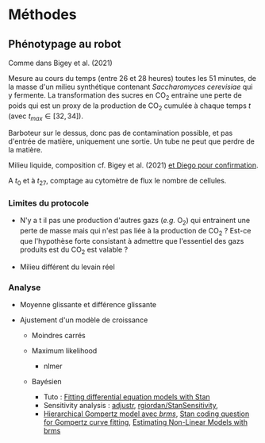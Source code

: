 # Méthodes

## Phénotypage au robot

Comme dans Bigey et al. (2021)

Mesure au cours du temps (entre 26 et 28 heures) toutes les 51 minutes, de la masse d'un milieu synthétique contenant *Saccharomyces cerevisiae* qui y fermente. La transformation des sucres en CO<sub>2</sub> entraine une perte de poids qui est un proxy de la production de CO<sub>2</sub> cumulée à chaque temps $t$ (avec $t_{max} \in [32,34]$).

Barboteur sur le dessus, donc pas de contamination possible, et pas d'entrée de matière, uniquement une sortie. Un tube ne peut que perdre de la matière.

Milieu liquide, composition cf. Bigey et al. (2021) <u>et Diego pour confirmation</u>.

A $t_0$ et à $t_{27}$, comptage au cytomètre de flux le nombre de cellules.

### Limites du protocole

- N'y a t il pas une production d'autres gazs (*e.g.* O<sub>2</sub>) qui entrainent une perte de masse mais qui n'est pas liée à la production de CO<sub>2</sub> ? Est-ce que l'hypothèse forte consistant à admettre que l'essentiel des gazs produits est du CO<sub>2</sub> est valable ?

- Milieu différent du levain réel

### Analyse

* Moyenne glissante et différence glissante

* Ajustement d'un modèle de croissance
  
  * Moindres carrés
  
  * Maximum likelihood
    
    * nlmer
  
  * Bayésien
    
    * Tuto : [Fitting differential equation models with Stan](https://shug3502.github.io/blog/DifferentialEqnsStan)
    * Sensitivity analysis : [adjustr](https://corymccartan.github.io/adjustr/), [rgiordan/StanSensitivity](https://github.com/rgiordan/StanSensitivity), 
    * [Hierarchical Gompertz model avec *brms*](https://discourse.mc-stan.org/t/hierarchical-gompertz-model/13724/13), [Stan coding question for Gompertz curve fitting](https://discourse.mc-stan.org/t/stan-coding-question-for-gompertz-curve-fitting/14618), [Estimating Non-Linear Models with brms](https://cran.r-project.org/web/packages/brms/vignettes/brms_nonlinear.html)
